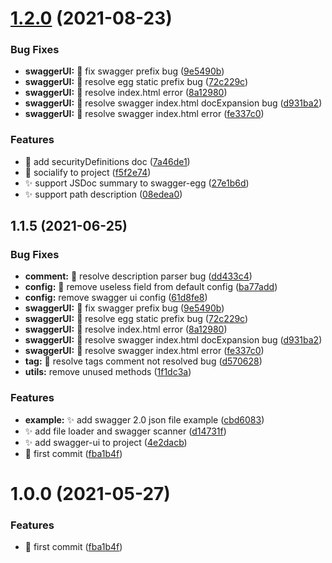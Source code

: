# [1.2.0](https://github.com/JsonMa/swagger-egg/compare/v1.1.0...v1.2.0) (2021-08-23)

### Bug Fixes

* **swaggerUI:** :bug: fix swagger prefix bug ([9e5490b](https://github.com/JsonMa/swagger-egg/commit/9e5490b931ca8db7d922aa7a6967ea7ac02e3707))
* **swaggerUI:** :bug: resolve egg static prefix bug ([72c229c](https://github.com/JsonMa/swagger-egg/commit/72c229c5536c8b07bf8f52e895b1ad2ca7536ba2))
* **swaggerUI:** :bug: resolve index.html error ([8a12980](https://github.com/JsonMa/swagger-egg/commit/8a1298083ccbf764938f6a25badcec968473da50))
* **swaggerUI:** :bug: resolve swagger index.html docExpansion bug ([d931ba2](https://github.com/JsonMa/swagger-egg/commit/d931ba2d8c0de6e4ee2b16d2dad268ea5e70a76f))
* **swaggerUI:** :bug: resolve swagger index.html error ([fe337c0](https://github.com/JsonMa/swagger-egg/commit/fe337c00f7dd18e05bb3a0beb5503ab21b6947d9))


### Features

* :memo: add securityDefinitions doc ([7a46de1](https://github.com/JsonMa/swagger-egg/commit/7a46de1945c9067f039947fd7da80b55649256d5))
* :memo: socialify to project ([f5f2e74](https://github.com/JsonMa/swagger-egg/commit/f5f2e74b4eb5762f68602c3083e8be1a41aa1d79))
* :sparkles: support JSDoc summary to swagger-egg ([27e1b6d](https://github.com/JsonMa/swagger-egg/commit/27e1b6df02c9149adaf32ba7f5219793c96fd17b))
* :sparkles: support path description ([08edea0](https://github.com/JsonMa/swagger-egg/commit/08edea0403cbedf68243b1b471ac75f4140487be))



## 1.1.5 (2021-06-25)


### Bug Fixes

* **comment:** :bug: resolve description parser bug ([dd433c4](https://github.com/JsonMa/swagger-egg/commit/dd433c4af17b185e2da459d61b60249229e168bc))
* **config:** :bug: remove useless field  from default config ([ba77add](https://github.com/JsonMa/swagger-egg/commit/ba77added585a4f867a0643a075fbf04714a9857))
* **config:** remove swagger ui config ([61d8fe8](https://github.com/JsonMa/swagger-egg/commit/61d8fe8c832cd1ae62a73cedf4faebca1d72cf22))
* **swaggerUI:** :bug: fix swagger prefix bug ([9e5490b](https://github.com/JsonMa/swagger-egg/commit/9e5490b931ca8db7d922aa7a6967ea7ac02e3707))
* **swaggerUI:** :bug: resolve egg static prefix bug ([72c229c](https://github.com/JsonMa/swagger-egg/commit/72c229c5536c8b07bf8f52e895b1ad2ca7536ba2))
* **swaggerUI:** :bug: resolve index.html error ([8a12980](https://github.com/JsonMa/swagger-egg/commit/8a1298083ccbf764938f6a25badcec968473da50))
* **swaggerUI:** :bug: resolve swagger index.html docExpansion bug ([d931ba2](https://github.com/JsonMa/swagger-egg/commit/d931ba2d8c0de6e4ee2b16d2dad268ea5e70a76f))
* **swaggerUI:** :bug: resolve swagger index.html error ([fe337c0](https://github.com/JsonMa/swagger-egg/commit/fe337c00f7dd18e05bb3a0beb5503ab21b6947d9))
* **tag:** :bug: resolve tags comment not resolved bug ([d570628](https://github.com/JsonMa/swagger-egg/commit/d570628fb843c718687b970359580c625c5475f2))
* **utils:** remove unused methods ([1f1dc3a](https://github.com/JsonMa/swagger-egg/commit/1f1dc3a27a6a27340bf9ac07af3ab33c1c9313c6))


### Features

* **example:** :sparkles: add swagger 2.0 json file example ([cbd6083](https://github.com/JsonMa/swagger-egg/commit/cbd6083f481d2e43b5008cdf07b1c1006636b507))
* :sparkles: add file loader and swagger scanner ([d14731f](https://github.com/JsonMa/swagger-egg/commit/d14731f35da7fcce9fbbfd72490130cb323b8eb8))
* :sparkles: add swagger-ui to project ([4e2dacb](https://github.com/JsonMa/swagger-egg/commit/4e2dacb91059cd81956b429e0754cce1929d704d))
* :tada: first commit ([fba1b4f](https://github.com/JsonMa/swagger-egg/commit/fba1b4f73e69a7b03d8c00366080bed30915fe0c))



# 1.0.0 (2021-05-27)


### Features

* :tada: first commit ([fba1b4f](https://github.com/eggjs/egg-swagger-egg/commit/fba1b4f73e69a7b03d8c00366080bed30915fe0c))



